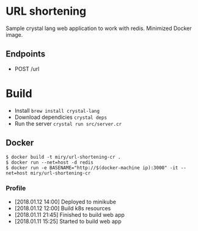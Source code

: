 # URL shortening

Sample crystal lang web application to work with redis.
Minimized Docker image.

## Endpoints

* POST /url

# Build

- Install `brew install crystal-lang`
- Download dependicies `crystal deps`
- Run the server `crystal run src/server.cr`

## Docker

```shell
$ docker build -t miry/url-shortening-cr .
$ docker run --net=host -d redis
$ docker run -e BASENAME="http://$(docker-machine ip):3000" -it --net=host miry/url-shortening-cr
```

### Profile

- [2018.01.12 14:00] Deployed to minikube
- [2018.01.12 12:00] Build k8s resources
- [2018.01.11 21:45] Finished to build web app
- [2018.01.11 15:25] Started to build web app
